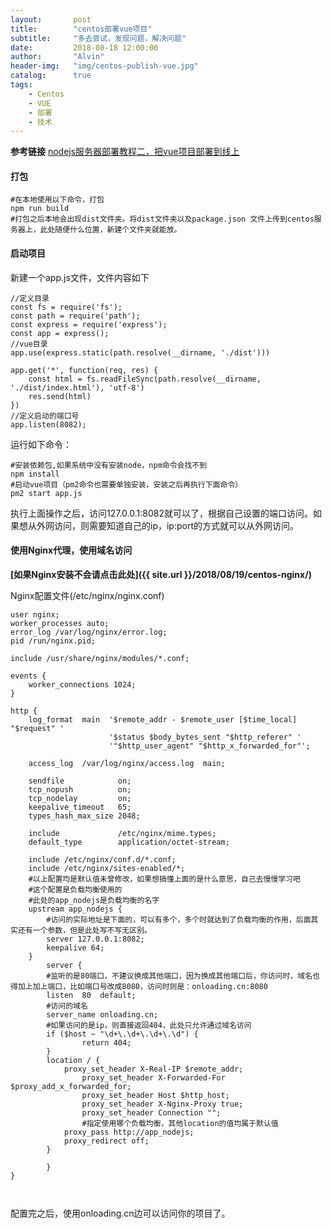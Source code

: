 ```yaml
---
layout:       post
title:        "centos部署vue项目"
subtitle:     "多去尝试，发现问题，解决问题"
date:         2018-08-18 12:00:00
author:       "Alvin"
header-img:   "img/centos-publish-vue.jpg"
catalog:      true
tags:
    - Centos
    - VUE
    - 部署
    - 技术
---
```




**参考链接**
[nodejs服务器部署教程二，把vue项目部署到线上](https://segmentfault.com/a/1190000010205995)

#### 打包
```
#在本地使用以下命令，打包
npm run build 
#打包之后本地会出现dist文件夹。将dist文件夹以及package.json 文件上传到centos服务器上，此处随便什么位置，新建个文件夹就能放。
```

#### 启动项目

新建一个app.js文件，文件内容如下
```
//定义目录
const fs = require('fs');
const path = require('path');
const express = require('express');
const app = express();
//vue目录
app.use(express.static(path.resolve(__dirname, './dist')))

app.get('*', function(req, res) {
    const html = fs.readFileSync(path.resolve(__dirname, './dist/index.html'), 'utf-8')
    res.send(html)
})
//定义启动的端口号
app.listen(8082);
```

运行如下命令：
```
#安装依赖包,如果系统中没有安装node，npm命令会找不到
npm install
#启动vue项目（pm2命令也需要单独安装，安装之后再执行下面命令）
pm2 start app.js
```
执行上面操作之后，访问127.0.0.1:8082就可以了，根据自己设置的端口访问。如果想从外网访问，则需要知道自己的ip，ip:port的方式就可以从外网访问。

#### 使用Nginx代理，使用域名访问

**[如果Nginx安装不会请点击此处]({{ site.url }}/2018/08/19/centos-nginx/)**

Nginx配置文件(/etc/nginx/nginx.conf)
```
user nginx;
worker_processes auto;
error_log /var/log/nginx/error.log;
pid /run/nginx.pid;

include /usr/share/nginx/modules/*.conf;

events {
    worker_connections 1024;
}

http {
    log_format  main  '$remote_addr - $remote_user [$time_local] "$request" '
                      '$status $body_bytes_sent "$http_referer" '
                      '"$http_user_agent" "$http_x_forwarded_for"';

    access_log  /var/log/nginx/access.log  main;

    sendfile            on;
    tcp_nopush          on;
    tcp_nodelay         on;
    keepalive_timeout   65;
    types_hash_max_size 2048;

    include             /etc/nginx/mime.types;
    default_type        application/octet-stream;

	include /etc/nginx/conf.d/*.conf;
	include /etc/nginx/sites-enabled/*;
    #以上配置均是默认值未曾修改，如果想搞懂上面的是什么意思，自己去慢慢学习吧
    #这个配置是负载均衡使用的
    #此处的app_nodejs是负载均衡的名字
	upstream app_nodejs {
	    #访问的实际地址是下面的，可以有多个，多个时就达到了负载均衡的作用，后面其实还有一个参数，但是此处写不写无区别。
		server 127.0.0.1:8082;
		keepalive 64;
	}
    	server {
    	#监听的是80端口，不建议换成其他端口，因为换成其他端口后，你访问时，域名也得加上加上端口，比如端口号改成8080，访问时则是：onloading.cn:8080
        listen	80	default;
        #访问的域名
		server_name onloading.cn; 
		#如果访问的是ip，则直接返回404，此处只允许通过域名访问
		if ($host ~ "\d+\.\d+\.\d+\.\d") {
    			return 404;
		}
		location / {
			proxy_set_header X-Real-IP $remote_addr;
        		proxy_set_header X-Forwarded-For $proxy_add_x_forwarded_for;
        		proxy_set_header Host $http_host;
        		proxy_set_header X-Nginx-Proxy true;
        		proxy_set_header Connection "";
        		#指定使用哪个负载均衡，其他location的值均属于默认值
			proxy_pass http://app_nodejs;
			proxy_redirect off;
		}

    	}
}

    
```

配置完之后，使用onloading.cn边可以访问你的项目了。

